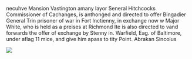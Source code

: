 necuhve Mansion Vastington amany layor Seneral Hitchcocks Commissioner of Cachanges, is anthonged and directed to offer Bingadier General Trin prisoner of war in Fort Inctienny, in exchange now w Major White, who is held as a preises at Richmond Ite is also directed to vand forwards the offer of exchange by Stenny in. Warfield, Eag. of Baltimore, under aflag 11 mice, and give him apass to tity Point. Abrakan Sincolus 

![](_page_0_Picture_1.jpeg)